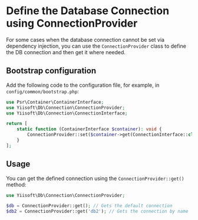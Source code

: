 # Define the Database Connection using ConnectionProvider

For some cases when the database connection cannot be set via dependency injection, you can use the `ConnectionProvider`
class to define the DB connection and then get it where needed.

## Bootstrap configuration

Add the following code to the configuration file, for example, in `config/common/bootstrap.php`:

```php
use Psr\Container\ContainerInterface;
use Yiisoft\Db\Connection\ConnectionProvider;
use Yiisoft\Db\Connection\ConnectionInterface;

return [
    static function (ContainerInterface $container): void {
        ConnectionProvider::set($container->get(ConnectionInterface::class));
    }
];
```

## Usage

You can get the defined connection using the `ConnectionProvider::get()` method:

```php
use Yiisoft\Db\Connection\ConnectionProvider;

$db = ConnectionProvider::get(); // Gets the default connection
$db2 = ConnectionProvider::get('db2'); // Gets the connection by name
```
